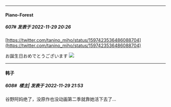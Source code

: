 

*****

####  Piano-Forest  
##### 607#       发表于 2022-11-29 20:26

[https://twitter.com/tanino_miho/status/1597423536486088704](https://twitter.com/tanino_miho/status/1597423536486088704)

お誕生日おめでとうございます
<img src="https://p.sda1.dev/8/19bf0effd06fe36f17415ed1954d9027/20221129_202543.jpg" referrerpolicy="no-referrer">



*****

####  韩子  
##### 608#         楼主| 发表于 2022-11-29 21:53

谷野阿妈绝了，没原作也没动画第二季就靠她活下去了…

